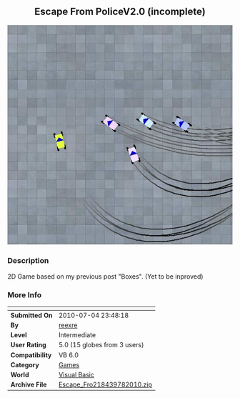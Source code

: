 ﻿<div align="center">

## Escape From PoliceV2\.0 \(incomplete\)

<img src="PIC2010782053593582.JPG">
</div>

### Description

2D Game based on my previous post "Boxes". (Yet to be inproved)
 
### More Info
 


<span>             |<span>
---                |---
**Submitted On**   |2010-07-04 23:48:18
**By**             |[reexre](https://github.com/Planet-Source-Code/PSCIndex/blob/master/ByAuthor/reexre.md)
**Level**          |Intermediate
**User Rating**    |5.0 (15 globes from 3 users)
**Compatibility**  |VB 6\.0
**Category**       |[Games](https://github.com/Planet-Source-Code/PSCIndex/blob/master/ByCategory/games__1-38.md)
**World**          |[Visual Basic](https://github.com/Planet-Source-Code/PSCIndex/blob/master/ByWorld/visual-basic.md)
**Archive File**   |[Escape\_Fro218439782010\.zip](https://github.com/Planet-Source-Code/reexre-escape-from-policev2-0-incomplete__1-73257/archive/master.zip)








